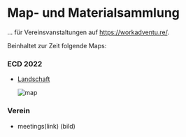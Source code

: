 # Map- und Materialsammlung 
... für Vereinsvanstaltungen auf https://workadventu.re/.

Beinhaltet zur Zeit folgende Maps:

### ECD 2022
* [Landschaft](https://play.workadventu.re/@/ecd/ecd2022/landschaft) 

  ![map](./material/bilder/main.png)
  
 
### Verein
  - meetings(link)
  (bild)
